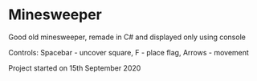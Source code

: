 # Minesweeper

Good old minesweeper, remade in C# and displayed only using console

Controls: Spacebar - uncover square, F - place flag, Arrows - movement

Project started on 15th September 2020
